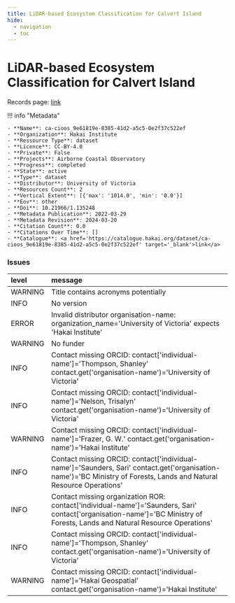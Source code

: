 ```yaml
---
title: LiDAR-based Ecosystem Classification for Calvert Island
hide:
  - navigation
  - toc
---
```


# LiDAR-based Ecosystem Classification for Calvert Island

Records page: <a href='https://catalogue.hakai.org/dataset/ca-cioos_9e61819e-8385-41d2-a5c5-0e2f37c522ef' target='_blank'>link</a>

<div id='map'></div>

!!! info "Metadata"
    
    - **Name**: ca-cioos_9e61819e-8385-41d2-a5c5-0e2f37c522ef 
    - **Organization**: Hakai Institute 
    - **Ressource Type**: dataset 
    - **Licence**: CC-BY-4.0 
    - **Private**: False 
    - **Projects**: Airborne Coastal Observatory 
    - **Progress**: completed 
    - **State**: active 
    - **Type**: dataset 
    - **Distributor**: University of Victoria 
    - **Resources Count**: 2 
    - **Vertical Extent**: [{'max': '1014.0', 'min': '0.0'}] 
    - **Eov**: other 
    - **Doi**: 10.21966/1.135248 
    - **Metadata Publication**: 2022-03-29 
    - **Metadata Revision**: 2024-03-20 
    - **Citation Count**: 0.0 
    - **Citations Over Time**: [] 
    - **Catalogue**: <a href='https://catalogue.hakai.org/dataset/ca-cioos_9e61819e-8385-41d2-a5c5-0e2f37c522ef' target='_blank'>link</a> 

### Issues

| level   | message                                                                                                                                                                     |
|:--------|:----------------------------------------------------------------------------------------------------------------------------------------------------------------------------|
| WARNING | Title contains acronyms potentially                                                                                                                                         |
| INFO    | No version                                                                                                                                                                  |
| ERROR   | Invalid distributor organisation-name: organization_name='University of Victoria' expects 'Hakai Institute'                                                                 |
| WARNING | No funder                                                                                                                                                                   |
| INFO    | Contact missing ORCID: contact['individual-name']='Thompson, Shanley' contact.get('organisation-name')='University of Victoria'                                             |
| INFO    | Contact missing ORCID: contact['individual-name']='Nelson, Trisalyn' contact.get('organisation-name')='University of Victoria'                                              |
| WARNING | Contact missing ORCID: contact['individual-name']='Frazer, G. W.' contact.get('organisation-name')='Hakai Institute'                                                        |
| INFO    | Contact missing ORCID: contact['individual-name']='Saunders, Sari' contact.get('organisation-name')='BC Ministry of Forests, Lands and Natural Resource Operations'         |
| INFO    | Contact missing organization ROR:  contact['individual-name']='Saunders, Sari' contact['organisation-name']='BC Ministry of Forests, Lands and Natural Resource Operations' |
| INFO    | Contact missing ORCID: contact['individual-name']='Thompson, Shanley' contact.get('organisation-name')='University of Victoria'                                             |
| WARNING | Contact missing ORCID: contact['individual-name']='Hakai Geospatial' contact.get('organisation-name')='Hakai Institute'                                                     |

<script>
   document.addEventListener("DOMContentLoaded", function() {
    var map = L.map('map').setView([51.505, -125.09], 5);
    L.tileLayer('https://tile.openstreetmap.org/{z}/{x}/{y}.png', {
        maxZoom: 19,
        attribution: '&copy; <a href="http://www.openstreetmap.org/copyright">OpenStreetMap</a>'
    }).addTo(map);
    var geojsonFeature = {
        "type": "Feature",
        "properties": {
            "name" : "LiDAR-based Ecosystem Classification for Calvert Island"
        },
        "geometry": {'type': 'Polygon', 'coordinates': [[[-128.22692871093747, 51.40948589555509], [-127.80944824218746, 51.40948589555509], [-127.80944824218746, 51.74233687689102], [-128.22692871093747, 51.74233687689102], [-128.22692871093747, 51.40948589555509]]]}
    }
    L.geoJSON(geojsonFeature).addTo(map);
   })
</script>